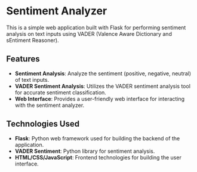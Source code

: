 # Sentiment Analyzer 

This is a simple web application built with Flask for performing sentiment analysis on text inputs using VADER (Valence Aware Dictionary and sEntiment Reasoner).

## Features

- **Sentiment Analysis**: Analyze the sentiment (positive, negative, neutral) of text inputs.
- **VADER Sentiment Analysis**: Utilizes the VADER sentiment analysis tool for accurate sentiment classification.
- **Web Interface**: Provides a user-friendly web interface for interacting with the sentiment analyzer.

## Technologies Used

- **Flask**: Python web framework used for building the backend of the application.
- **VADER Sentiment**: Python library for sentiment analysis.
- **HTML/CSS/JavaScript**: Frontend technologies for building the user interface.
